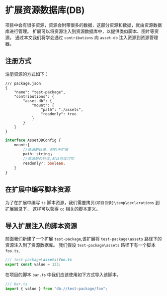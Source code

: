 # 扩展资源数据库(DB)

项目中会有很多资源，资源会附带很多的数据，这部分资源和数据，就由资源数据库进行管理。
扩展可以将资源注入到资源数据库中，以提供类似脚本、图片等资源。
通过本文我们将学会通过 `contributions` 向 `asset-db` 注入资源到资源管理器。

## 注册方式

注册资源的方式如下：

```json5
/// package.json
{
    "name": "test-package",
    "contributions": {
        "asset-db": {
            "mount": {
                "path": "./assets",
                "readonly": true
            }
        }
    }
}
```

```typescript
interface AssetDBConfig {
    mount:{
        //资源的目录，相对于扩展
        path: string；
        //资源是否只读,默认可读可写
        readonly?: boolean;
    }
}
```

## 在扩展中编写脚本资源

为了在扩展中编写 `ts` 脚本资源，我们需要拷贝`{项目目录}\temp\declarations` 到扩展目录下，
这样可以获得 `cc` 相关的脚本定义。

## 导入扩展注入的脚本资源

前面我们新建了一个扩展 `test-package`,该扩展将 `test-package\assets` 路径下的资源注入到了资源数据库。
我们假设 `test-package\assets` 路径下有一个脚本 `foo.ts`,

```typescript
/// test-package\assets\foo.ts
export const value = 123;
```

在项目的脚本 `bar.ts` 中我们应该使用如下方式导入该脚本，

```typescript
/// bar.ts
import { value } from "db://test-package/foo";
```
